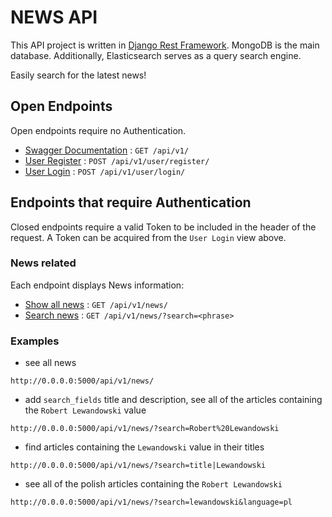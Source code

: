 # NEWS API

This API project is written in [Django Rest Framework](https://github.com/tomchristie/django-rest-framework).
MongoDB is the main database. Additionally, Elasticsearch serves as a query search engine.

Easily search for the latest news!

## Open Endpoints

Open endpoints require no Authentication.

* [Swagger Documentation](login.md) : `GET /api/v1/`
* [User Register](docs/user-register.md) : `POST /api/v1/user/register/`
* [User Login](docs/user-login.md) : `POST /api/v1/user/login/`


## Endpoints that require Authentication

Closed endpoints require a valid Token to be included in the header of the
request. A Token can be acquired from the `User Login` view above.

### News related

Each endpoint displays News information:

* [Show all news](docs/news-all.md) : `GET /api/v1/news/`
* [Search news](docs/news-search.md) : `GET /api/v1/news/?search=<phrase>`


### Examples
- see all news
```
http://0.0.0.0:5000/api/v1/news/ 
```
-  add `search_fields` title and description, see all of the articles containing the `Robert Lewandowski` value
```
http://0.0.0.0:5000/api/v1/news/?search=Robert%20Lewandowski 
```

- find articles containing the `Lewandowski` value in their titles

```
http://0.0.0.0:5000/api/v1/news/?search=title|Lewandowski 
```

- see all of the polish articles containing the `Robert Lewandowski` 

```
http://0.0.0.0:5000/api/v1/news/?search=lewandowski&language=pl
```